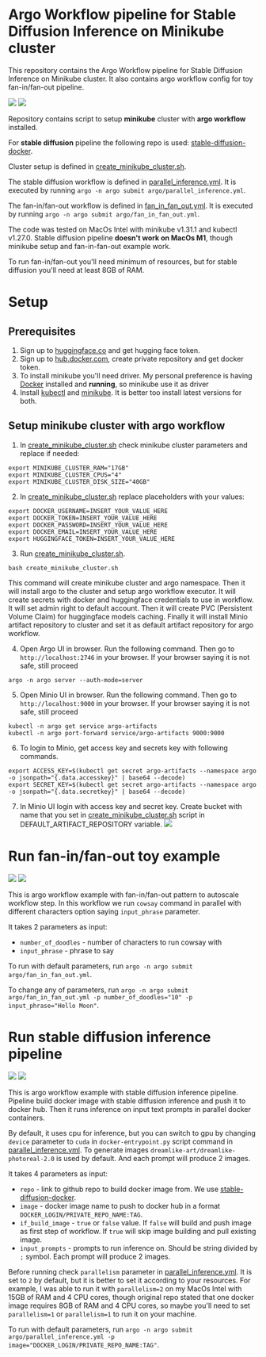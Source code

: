 # Argo Workflow pipeline for Stable Diffusion Inference on Minikube cluster

This repository contains the Argo Workflow pipeline for 
Stable Diffusion Inference on Minikube cluster. It also contains argo workflow config for toy fan-in/fan-out pipeline.

![](img/argo-workflow-stable-diffusion-schema.png)
![](img/stable-diffusion-tank.png)

Repository contains script to setup **minikube** cluster with **argo workflow** installed.

For **stable diffusion** pipeline the following repo is used: [stable-diffusion-docker](https://github.com/fboulnois/stable-diffusion-docker).

Cluster setup is defined in [create_minikube_cluster.sh](reate_minikube_cluster.sh).

The stable diffusion workflow is defined in [parallel_inference.yml](argo/parallel_inference.yml). 
It is executed by running `argo -n argo submit argo/parallel_inference.yml`. 

The fan-in/fan-out workflow is defined in [fan_in_fan_out.yml](argo/fan_in_fan_out.yml). 
It is executed by running `argo -n argo submit argo/fan_in_fan_out.yml`.

The code was tested on MacOs Intel with minikube v1.31.1 and kubectl v1.27.0.
Stable diffusion pipeline **doesn't work on MacOs M1**, though minikube setup and fan-in-fan-out example work.

To run fan-in/fan-out you'll need minimum of resources, but for stable diffusion you'll need at least 8GB of RAM.

# Setup

## Prerequisites

1. Sign up to [huggingface.co](https://huggingface.co/) and get hugging face token.
2. Sign up to [hub.docker.com](https://hub.docker.com/), create private repository and get docker token.
3. To install minikube you'll need driver. My personal preference is having [Docker](https://www.docker.com/) installed and **running**, so minikube use it as driver
4. Install [kubectl](https://kubernetes.io/docs/tasks/tools/install-kubectl/) and [minikube](https://minikube.sigs.k8s.io/docs/start/). It is better too install latest versions for both.

## Setup minikube cluster with argo workflow

1. In [create_minikube_cluster.sh](create_minikube_cluster.sh) check minikube cluster parameters and replace if needed:
```
export MINIKUBE_CLUSTER_RAM="17GB"
export MINIKUBE_CLUSTER_CPUS="4"
export MINIKUBE_CLUSTER_DISK_SIZE="40GB"
```
2. In [create_minikube_cluster.sh](create_minikube_cluster.sh) replace placeholders with your values:
```
export DOCKER_USERNAME=INSERT_YOUR_VALUE_HERE
export DOCKER_TOKEN=INSERT_YOUR_VALUE_HERE
export DOCKER_PASSWORD=INSERT_YOUR_VALUE_HERE
export DOCKER_EMAIL=INSERT_YOUR_VALUE_HERE
export HUGGINGFACE_TOKEN=INSERT_YOUR_VALUE_HERE
```
3. Run [create_minikube_cluster.sh](create_minikube_cluster.sh). 
```
bash create_minikube_cluster.sh
```

This command will create minikube cluster and argo namespace. 
Then it will install argo to the cluster and setup argo workflow executor. 
It will create secrets with docker and huggingface credentials to use in workflow.
It will set admin right to default account. Then it will create PVC (Persistent Volume Claim) for huggingface models caching.
Finally it will install Minio artifact repository to cluster and set it as default artifact repository for argo workflow.

4. Open Argo UI in browser. Run the following command. Then go to `http://localhost:2746` in your browser. If your browser saying it is not safe, still proceed
```
argo -n argo server --auth-mode=server
```
5. Open Minio UI in browser. Run the following command. Then go to `http://localhost:9000` in your browser. If your browser saying it is not safe, still proceed
```
kubectl -n argo get service argo-artifacts 
kubectl -n argo port-forward service/argo-artifacts 9000:9000
```
6. To login to Minio, get access key and secrets key with following commands.
```
export ACCESS_KEY=$(kubectl get secret argo-artifacts --namespace argo -o jsonpath="{.data.accesskey}" | base64 --decode)
export SECRET_KEY=$(kubectl get secret argo-artifacts --namespace argo -o jsonpath="{.data.secretkey}" | base64 --decode)
```
7. In Minio UI login with access key and secret key. Create bucket with name that you set in [create_minikube_cluster.sh](create_minikube_cluster.sh) script in DEFAULT_ARTIFACT_REPOSITORY variable.
![](img/minio-interface.png)

# Run fan-in/fan-out toy example

![](img/argo-fan-in-fan-out.png)
![](img/fan-in-fan-out-output.png)

This is argo workflow example with fan-in/fan-out pattern to autoscale workflow step.
In this workflow we run `cowsay` command in parallel with different characters option saying `input_phrase` parameter. 

It takes 2 parameters as input:
- `number_of_doodles` - number of characters to run cowsay with
- `input_phrase` - phrase to say

To run with default parameters, run `argo -n argo submit argo/fan_in_fan_out.yml`.

To change any of parameters, run `argo -n argo submit argo/fan_in_fan_out.yml -p number_of_doodles="10" -p input_phrase="Hello Moon"`.

# Run stable diffusion inference pipeline

![](img/argo-stable-diffusion-pipeline.png)
![](img/stable-diffusion-cars.png)

This is argo workflow example with stable diffusion inference pipeline. Pipeline build docker image with stable diffusion inference and push it to docker hub.
Then it runs inference on input text prompts in parallel docker containers.

By default, it uses cpu for inference, but you can switch to gpu by changing `device` parameter to `cuda` in 
`docker-entrypoint.py` script command in [parallel_inference.yml](argo/parallel_inference.yml).
To generate images `dreamlike-art/dreamlike-photoreal-2.0` is used by default. And each prompt will produce 2 images.

It takes 4 parameters as input:
- `repo` - link to github repo to build docker image from. We use [stable-diffusion-docker](https://github.com/fboulnois/stable-diffusion-docker).
- `image` - docker image name to push to docker hub in a format `DOCKER_LOGIN/PRIVATE_REPO_NAME:TAG`.
- `if_build_image` - `true` or `false` value. If `false` will build and push image as first step of workflow. If `true` will skip image building and pull existing image.
- `input_prompts` - prompts to run inference on. Should be string divided by `;` symbol. Each prompt will produce 2 images.

Before running check `parallelism` parameter in [parallel_inference.yml](argo/parallel_inference.yml). It is set to `2` by default,
but it is better to set it according to your resources. For example, I was able to run it with `parallelism=2` on my MacOs Intel with 15GB of RAM and 4 CPU cores,
though original repo stated that one docker image requires 8GB of RAM and 4 CPU cores, so maybe you'll need to set `parallelism=1` or `parallelism=1` to run it on your machine.

To run with default parameters, run `argo -n argo submit argo/parallel_inference.yml -p image="DOCKER_LOGIN/PRIVATE_REPO_NAME:TAG"`.




